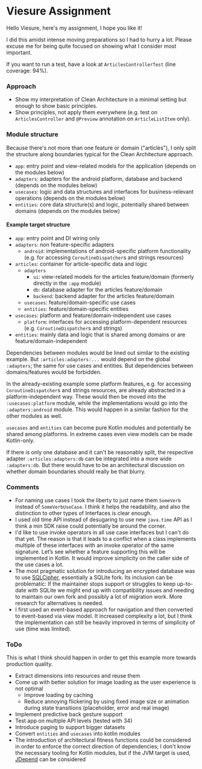 # Viesure Assignment

Hello Viesure, here's my assignment, I hope you like it!

I did this amidst intense moving preparations so I had to hurry a lot. Please excuse me for being quite focused on showing what I consider most important.

If you want to run a test, have a look at `ArticlesControllerTest` (line coverage: 94%).

### Approach

* Show my interpretation of Clean Architecture in a minimal setting but enough to show basic principles.
* Show principles, not apply them everywhere (e.g. test on `ArticlesController` and `@Preview` annotation on `ArticleListItem` only).

### Module structure

Because there's not more than one feature or domain ("articles"), I only split the structure along boundaries typical for the Clean Architecture approach.

* `app`: entry point and view-related models for the application (depends on the modules below)
* `adapters`: adapters for the android platform, database and backend (depends on the modules below)
* `usecases`: logic and data structures and interfaces for business-relevant operations (depends on the modules below)
* `entities`: core data structure(s) and logic, potentially shared between domains (depends on the modules below)

#### Example target structure

* `app`: entry point and DI wiring only
* `adapters`: non feature-specific adapters
  * `android`: implementations of android-specific platform functionality (e.g. for accessing `CoroutineDispatcher`s and strings resources)
* `articles`: container for article-specific data and logic
  * `adapters`
    * `ui`: view-related models for the articles feature/domain (formerly directly in the `:app` module)
    * `db`: database adapter for the articles feature/domain
    * `backend`: backend adapter for the articles feature/domain
  * `usecases`: feature/domain-specific use cases
  * `entities`: feature/domain-specific entities
* `usecases`: platform and feature/domain-independent use cases
  * `platform`: interfaces for accessing platform-dependent resources (e.g. `CoroutineDispatcher`s and strings)
* `entities`: mainly data and logic that is shared among domains or are feature/domain-independent

Dependencies between modules would be lined out similar to the existing example. But `:articles:adapters:...` would depend on the global `:adapters`; the same for use cases and entities. But dependencies between domains/features would be forbidden.

In the already-existing example some platform features, e.g. for accessing `CoroutineDispatcher`s and strings resources, are already abstracted in a platform-independent way. These would then be moved into the `:usecases:platform` module, while the implementations would go into the `:adapters:android` module. This would happen in a similar fashion for the other modules as well.

`usecases` and `entities` can become pure Kotlin modules and potentially be shared among platforms. In extreme cases even view models can be made Kotlin-only.

If there is only one database and it can't be reasonably split, the respective adapter `:articles:adapters:db` can be integrated into a more wide `:adapters:db`. But there would have to be an architectural discussion on whether domain boundaries should really be that blurry.

### Comments

* For naming use cases I took the liberty to just name them `SomeVerb` instead of `SomeVerbUseCase`. I think it helps the readability, and also the distinction to other types of Interfaces is clear enough.
* I used old time API instead of desugaring to use new `java.time` API as I think a min SDK raise could potentially be around the corner.
* I'd like to use invoke operators in all use case interfaces but I can't do that yet. The reason is that it leads to a conflict when a class implements multiple of these interfaces with an invoke operator of the same signature. Let’s see whether a feature supporting this will be implemented in Kotlin. It would improve simplicity on the caller side of the use cases a lot.
* The most pragmatic solution for introducing an encrypted database was to use [SQLCipher](https://www.zetetic.net/sqlcipher/sqlcipher-for-android/), essentially a SQLite fork. Its inclusion can be problematic: If the maintainer stops support or struggles to keep up-to-date with SQLite we might end up with compatibility issues and needing to maintain our own fork and possibly a lot of migration work. More research for alternatives is needed.
* I first used an event-based approach for navigation and then converted to event-based via view model. It increased complexity a lot, but I think the implementation can still be heavily improved in terms of simplicity of use (time was limited).

### ToDo

This is what I think should happen in order to get this example more towards production quality.

* Extract dimensions into resources and reuse them
* Come up with better solution for image loading as the user experience is not optimal
  * Improve loading by caching
  * Reduce annoying flickering by using fixed image size or animation during state transitions (placeholder, error and real image)
* Implement predictive back gesture support
* Test app on multiple API levels (tested with 34)
* Introduce paging to support bigger datasets
* Convert `entities` and `usecases` into kotlin modules
* The introduction of architectural fitness functions could be considered in order to enforce the correct direction of dependencies; I don't know the necessary tooling for Kotlin modules, but if the JVM target is used, [JDepend](https://github.com/clarkware/jdepend) can be considered

